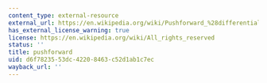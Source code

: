 ```yaml
---
content_type: external-resource
external_url: https://en.wikipedia.org/wiki/Pushforward_%28differential%29
has_external_license_warning: true
license: https://en.wikipedia.org/wiki/All_rights_reserved
status: ''
title: pushforward
uid: d6f78235-53dc-4220-8463-c52d1ab1c7ec
wayback_url: ''
---
```


